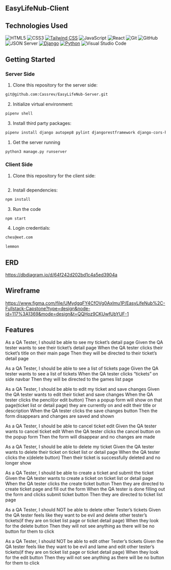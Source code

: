 ## EasyLifeNub-Client

## Technologies Used

 ![HTML5](https://img.shields.io/badge/html5%20-%23E34F26.svg?&style=for-the-badge&logo=html5&logoColor=white) ![CSS3](https://img.shields.io/badge/css3%20-%231572B6.svg?&style=for-the-badge&logo=css3&logoColor=white) 
 [![Tailwind CSS](https://img.shields.io/badge/Tailwind%20CSS-%231572B6.svg?style=for-the-badge&logo=tailwind-css&logoColor=white)](https://tailwindcss.com/) ![JavaScript](https://img.shields.io/badge/javascript%20-%23323330.svg?&style=for-the-badge&logo=javascript&logoColor=%23F7DF1E) ![React](https://img.shields.io/badge/react%20-%2320232a.svg?&style=for-the-badge&logo=react&logoColor=%2361DAFB) ![Git](https://img.shields.io/badge/git%20-%23F05033.svg?&style=for-the-badge&logo=git&logoColor=white) ![GitHub](https://img.shields.io/badge/github%20-%23121011.svg?&style=for-the-badge&logo=github&logoColor=white) ![JSON Server](https://img.shields.io/badge/JSON_Server%20-%232a2e2a.svg?&style=for-the-badge&logo=JSON&logoColor=white) 
[![Django](https://img.shields.io/badge/Django%20-%23092E20.svg?&style=for-the-badge&logo=django&logoColor=white)](https://www.djangoproject.com/)
[![Python](https://img.shields.io/badge/Python%20-%233776AB.svg?&style=for-the-badge&logo=python&logoColor=white)](https://www.python.org/) 
![Visual Studio Code](https://img.shields.io/badge/VSCode%20-%23007ACC.svg?&style=for-the-badge&logo=visual-studio-code&logoColor=white)

 
## Getting Started

### Server Side
1. Clone this repository for the server side:
```sh
git@github.com:Cassrev/EasyLifeNub-Server.git
```
2. Initialize virtual environment:
```sh
pipenv shell
```
3. Install third party packages:
```sh
pipenv install django autopep8 pylint djangorestframework django-cors-headers pylint-django
```
1. Get the server running
```sh
python3 manage.py runserver
```


### Client Side
1. Clone this repository for the client side:
```sh

```
2. Install dependencies: 
```sh
npm install
```
3. Run the code 
```sh
npm start
```
4. Login credentials:
```txt
ches@eet.com
```
```txt
lemmon
```

## ERD
https://dbdiagram.io/d/64f242d202bd1c4a5ed3904a

## Wireframe
https://www.figma.com/file/UMydgqFY4CfOVg0Axlmu1P/EasyLifeNub%2C-Fullstack-Capstone?type=design&node-id=117%3A1369&mode=design&t=QQHoz9CKUwfUbYUF-1


## Features

As a QA Tester, I should be able to see my ticket’s detail page 
Given the QA tester wants to see their ticket’s detail page
When the QA tester clicks their ticket’s title on their main page
Then they will be directed to their ticket’s detail page

As a QA Tester, I should be able to see a list of tickets page 
Given the QA tester wants to see a list of tickets
When the QA tester clicks “tickets” on side navbar
Then they will be directed to the games list page

As a QA Tester, I should be able to edit my ticket and save changes
Given the QA tester wants to edit their ticket and save changes
When the QA tester clicks the pencil(or edit button)
Then a popup form will show on that page(ticket list or detail page) they are currently on and edit their title or description
When the QA tester clicks the save changes button
Then the form disappears and changes are saved and shown

As a QA Tester, I should be able to cancel ticket edit
Given the QA tester wants to cancel ticket edit
When the QA tester clicks the cancel button on the popup form
Then the form will disappear and no changes are made

As a QA Tester, I should be able to delete my ticket
Given the QA tester wants to delete their ticket on ticket list or detail page
When the QA tester clicks the x(delete button)
Then their ticket is successfully deleted and no longer show

As a QA Tester, I should be able to create a ticket and submit the ticket
Given the QA tester wants to create a ticket on ticket list or detail page
When the QA tester clicks the create ticket button
Then they are directed to create ticket page and fill out the form
When the QA tester is done filling out the form and clicks submit ticket button
Then they are directed to ticket list page

As a QA Tester, I should NOT be able to delete other Tester’s tickets
Given the QA tester feels like they want to be evil and delete other tester’s tickets(if they are on ticket list page or ticket detail page)
When they look for the delete button
Then they will not see anything as there will be no button for them to click


As a QA Tester, I should NOT be able to edit other Tester’s tickets
Given the QA tester feels like they want to be evil and lame and edit other tester’s tickets(if they are on ticket list page or ticket detail page)
When they look for the edit button
Then they will not see anything as there will be no button for them to click
